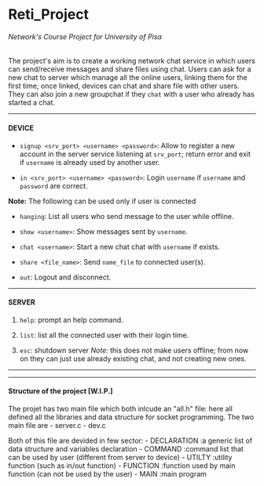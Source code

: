 # Reti_Project
###### Network's Course Project for _University of Pisa_
The project's aim is to create a working network chat service in which users can send/receive messages and share files using chat.
Users can ask for a new chat to server which manage all the online users, linking them for the first time; once linked, devices can chat and share file with other users. They can also join a new groupchat if they `chat` with a user who already has started a chat. 

---

#### DEVICE 

* `signup <srv_port> <username> <password>`: Allow to register a new account in the server service listening at `srv_port`; return error and exit if `username` is already used by another user.


* `in <srv_port> <username> <password>`: Login `username` if `username` and `password` are correct.

**Note:** The following can be used only if user is connected

* `hanging`: List all users who send message to the user while offline.


* `show <username>`: Show messages sent by `username`.

* `chat <username>`: Start a new chat chat with `username` if exists.

* `share <file_name>`: Send `name_file` to connected user(s).

* `out`: Logout and disconnect.

---

#### SERVER

1. `help`: prompt an help command.

2. `list`: list all the connected user with their login time.

3. `esc`: shutdown server
_Note:_ this does not make users offline; from now on they can just use already existing chat, and not creating new ones.

---
---
#### Structure of the project [W.I.P.]
The projet has two main file which both inlcude an "all.h" file: here all defined all the libraries and data structure for socket programming.
The two main file are
    - server.c 
    - dev.c

Both of this file are devided in few sector:
    - DECLARATION   :a generic list of data structure and variables declaration
    - COMMAND       :command list that can be used by user (different from server to device)
    - UTILTY        :utility function (such as in/out function)
    - FUNCTION      :function used by main function (can not be used by the user)
    - MAIN          :main program
